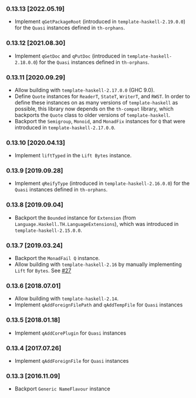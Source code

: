 ### 0.13.13 [2022.05.19]
* Implement `qGetPackageRoot` (introduced in `template-haskell-2.19.0.0`)
  for the `Quasi` instances defined in `th-orphans`.

### 0.13.12 [2021.08.30]
* Implement `qGetDoc` and `qPutDoc` (introduced in `template-haskell-2.18.0.0`)
  for the `Quasi` instances defined in `th-orphans`.

### 0.13.11 [2020.09.29]
* Allow building with `template-haskell-2.17.0.0` (GHC 9.0).
* Define `Quote` instances for `ReaderT`, `StateT`, `WriterT`, and `RWST`. In
  order to define these instances on as many versions of `template-haskell` as
  possible, this library now depends on the `th-compat` library, which
  backports the `Quote` class to older versions of `template-haskell`.
* Backport the `Semigroup`, `Monoid`, and `MonadFix` instances for `Q` that
  were introduced in `template-haskell-2.17.0.0`.

### 0.13.10 [2020.04.13]
* Implement `liftTyped` in the `Lift Bytes` instance.

### 0.13.9 [2019.09.28]
* Implement `qReifyType` (introduced in `template-haskell-2.16.0.0`) for the
  `Quasi` instances defined in `th-orphans`.

### 0.13.8 [2019.09.04]
* Backport the `Bounded` instance for `Extension`
  (from `Language.Haskell.TH.LanguageExtensions`), which was introduced in
  `template-haskell-2.15.0.0`.

### 0.13.7 [2019.03.24]
* Backport the `MonadFail Q` instance.
* Allow building with `template-haskell-2.16` by manually implementing
  `Lift` for `Bytes`. See [#27]

[#27]: https://github.com/mgsloan/th-orphans/issues/27

### 0.13.6 [2018.07.01]
* Allow building with `template-haskell-2.14`.
* Implement `qAddForeignFilePath` and `qAddTempFile` for `Quasi` instances

### 0.13.5 [2018.01.18]
* Implement `qAddCorePlugin` for `Quasi` instances

### 0.13.4 [2017.07.26]
* Implement `qAddForeignFile` for `Quasi` instances

### 0.13.3 [2016.11.09]
* Backport `Generic NameFlavour` instance
